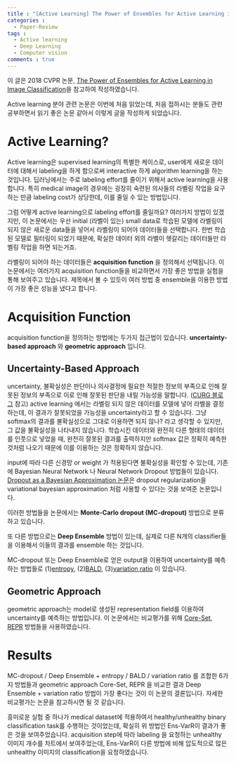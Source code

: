 ```yaml
---
title : "[Active Learning] The Power of Ensembles for Active Learning in Image Classification"
categories :
  - Paper-Review
tags :
  - Active learning
  - Deep Learning
  - Computer vision
comments : true
---
```


이 글은 2018 CVPR 논문, [The Power of Ensembles for Active Learning in Image Classification](https://openaccess.thecvf.com/content_cvpr_2018/papers/Beluch_The_Power_of_CVPR_2018_paper.pdf)을 참고하여 작성하였습니다.

Active learning 분야 관련 논문은 이번에 처음 읽었는데, 처음 접하시는 분들도 관련 공부하면서 읽기 좋은 논문 같아서 이렇게 글을 작성하게 되었습니다.

# Active Learning?

Active learning은 supervised learning의 특별한 케이스로, user에게 새로운 데이터에 대해서 labeling을 하게 함으로써 interactive 하게 algorithm learning을 하는 것입니다. 딥러닝에서는 주로 labeling effort를 줄이기 위해서 active learning을 사용합니다. 특히 medical image의 경우에는 굉장히 숙련된 의사들의 라벨링 작업을 요구하는 만큼 labeling cost가 상당한데, 이를 줄일 수 있는 방법입니다.

그럼 어떻게 active learning으로 labeling effort를 줄일까요? 여러가지 방법이 있겠지만, 이 논문에서는 우선 initial (라벨이 있는) small data로 학습된 모델에 라벨링이 되지 않은 새로운 data들을 넣어서 라벨링이 되어야 데이터들을 선택합니다. 한번 학습된 모델로 필터링이 되었기 때문에, 확실한 데이터 외의 라벨이 헷갈리는 데이터들만 라벨링 작업을 하면 되는거죠.

라벨링이 되어야 하는 데이터들은 **acquisition function** 을 정의해서 선택됩니다. 이 논문에서는 여러가지 acquisition function들을 비교하면서 가장 좋은 방법을 실험을 통해 보여주고 있습니다. 제목에서 볼 수 있듯이 여러 방법 중 ensemble을 이용한 방법이 가장 좋은 성능을 냈다고 합니다.

# Acquisition Function

acquisition function을 정의하는 방법에는 두가지 접근법이 있습니다. **uncertainty-based approach** 와 **geometric approach** 입니다.

## Uncertainty-Based Approach

uncertainty, 불확실성은 판단이나 의사결정에 필요한 적절한 정보의 부족으로 인해 잘못된 정보의 부족으로 이로 인해 잘못된 판단을 내릴 가능성을 말합니다. ([CURG 블로그](https://medium.com/curg/%EB%94%A5-%EB%9F%AC%EB%8B%9D%EC%97%90%EC%84%9C-dropout%EC%9D%84-%EC%9D%B4%EC%9A%A9%ED%95%B4-%EB%B6%88%ED%99%95%EC%8B%A4%EC%84%B1-%ED%8C%90%EB%8B%A8%ED%95%98%EA%B8%B0-14c964602ee3) 참고) active learning 에서는 라벨링 되지 않은 데이터를 모델에 넣어 라벨을 결정하는데, 이 결과가 잘못되었을 가능성을 uncertainty라고 할 수 있습니다. 그냥 softmax의 결과를 불확실성으로 그대로 이용하면 되지 않나? 라고 생각할 수 있지만, 그 값을 불확실성을 나타내지 않습니다. 학습시킨 데이터와 완전히 다른 형태의 데이터를 인풋으로 넣었을 때, 완전히 잘못된 결과를 출력하지만 softmax 값은 정확히 예측한 것처럼 나오기 때문에 이를 이용하는 것은 정확하지 않습니다.

input에 따라 다른 신경망 or weight 가 적용된다면 불확실성을 확인할 수 있는데, 기존에 Bayesian Neural Network 나 Neural Network Dropout 방법들이 있습니다. [Dropout as a Bayesian Approximation 논문](https://arxiv.org/abs/1506.02142)은 dropout regularization을 variational bayesian approximation 처럼 사용할 수 있다는 것을 보여준 논문입니다.

이러한 방법들을 논문에서는 **Monte-Carlo dropout (MC-dropout)** 방법으로 분류하고 있습니다.

또 다른 방법으로는 **Deep Ensemble** 방법이 있는데, 실제로 다른 N개의 classifier들을 이용해서 이들의 결과를 ensemble 하는 것입니다.

MC-dropout 또는 Deep Ensemble로 얻은 output을 이용하여 uncertainty를 예측하는 방법들로 (1)[entropy](https://ieeexplore.ieee.org/document/6773024), (2)[BALD](https://arxiv.org/abs/1112.5745), (3)[variation ratio](https://arxiv.org/abs/1703.02910) 이 있습니다.

## Geometric Approach

geometric approach는 model로 생성된 representation field를 이용하여 uncertainty를 예측하는 방법입니다. 이 논문에서는 비교평가를 위해 [Core-Set](https://arxiv.org/abs/1708.00489), [REPR](https://arxiv.org/abs/1706.04737) 방법들을 사용하였습니다.

# Results

MC-dropout / Deep Ensemble + entropy / BALD / variation ratio 를 조합한 6가지 방법들과 geometric approach Core-Set, REPR 을 비교한 결과 Deep Ensemble + variation ratio 방법이 가장 좋다는 것이 이 논문의 결론입니다. 자세한 비교평가는 논문을 참고하시면 될 것 같습니다.

흥미로운 실험 중 하나가 medical dataset에 적용하여서 healthy/unhealthy binary classification task를 수행하는 것이었는데, 확실히 위 방법인 Ens-VarR이 결과가 좋은 것을 보여주었습니다. acquisition step에 따라 labeling 을 요청하는 unhealthy 이미지 개수를 차트에서 보여주었는데, Ens-VarR이 다른 방법에 비해 압도적으로 많은 unhealthy 이미지의 classification을 요청하였습니다.
